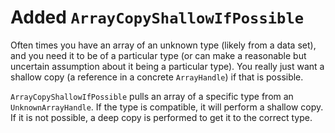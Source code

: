 # Added `ArrayCopyShallowIfPossible`

Often times you have an array of an unknown type (likely from a data set),
and you need it to be of a particular type (or can make a reasonable but
uncertain assumption about it being a particular type). You really just
want a shallow copy (a reference in a concrete `ArrayHandle`) if that is
possible.

`ArrayCopyShallowIfPossible` pulls an array of a specific type from an
`UnknownArrayHandle`. If the type is compatible, it will perform a shallow
copy. If it is not possible, a deep copy is performed to get it to the
correct type.
